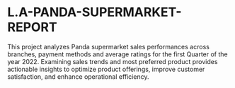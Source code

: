 # L.A-PANDA-SUPERMARKET-REPORT
This project analyzes Panda supermarket sales performances across branches, payment methods and average ratings for the first Quarter of the year 2022. Examining sales trends and most preferred product provides actionable insights to optimize product offerings, improve customer satisfaction, and enhance operational efficiency.

